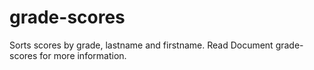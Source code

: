 # grade-scores
Sorts scores by grade, lastname and firstname.
Read Document grade-scores for more information.

